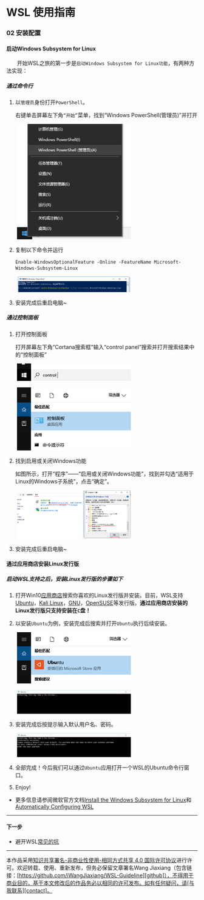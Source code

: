 # WSL 使用指南

### 02 安装配置


#### 启动Windows Subsystem for Linux

&emsp;&emsp;开始WSL之旅的第一步是`启动Windows Subsystem for Linux功能`，有两种方法实现：

##### 通过命令行

1. 以`管理员`身份打开`PowerShell`。

    右键单击屏幕左下角`“开始”`菜单，找到“Windows PowerShell(管理员)”并打开

&emsp;&emsp;<img width="300" src="../images/02-安装配置/open-powershell.png">

2. 复制以下命令并运行

       Enable-WindowsOptionalFeature -Online -FeatureName Microsoft-Windows-Subsystem-Linux


&emsp;&emsp;<img width="300" src="../images/02-安装配置/input-command.png">

3. 安装完成后重启电脑~

##### 通过控制面板

1. 打开控制面板

    打开屏幕左下角“Cortana搜索框”输入“control panel”搜索并打开搜索结果中的“控制面板”

&emsp;&emsp;<img width="300" src="../images/02-安装配置/control-panel.png">

&emsp;&emsp;<img width="300" src="../images/02-安装配置/search-result.png">

2. 找到启用或关闭Windows功能

    如图所示，打开“程序”——“启用或关闭Windows功能”，找到并勾选“适用于Linux的Windows子系统”，点击“确定”。

&emsp;&emsp;<img width="300" src="../images/02-安装配置/open-wsl.png">

3. 安装完成后重启电脑~

#### 通过应用商店安装Linux发行版

##### 启动WSL支持之后，安装Linux发行版的步骤如下

1. 打开Win10[应用商店][MSStore]搜索你喜欢的Linux发行版并安装。目前，WSL支持[Ubuntu][ubuntu-l]，[Kali Linux][kali-l]，[GNU][GNU-l]，[OpenSUSE][suse-l]等发行版。**通过应用商店安装的Linux发行版只支持安装在`C`盘！**

2. 以安装`Ubuntu`为例，安装完成后搜索并打开`Ubuntu`执行后续安装。

&emsp;&emsp;<img width="300" src="../images/02-安装配置/ubuntu-open.png">

&emsp;&emsp;<img width="300" src="../images/02-安装配置/ubuntu-install.png">

3. 安装完成后按提示输入默认用户名、密码。

&emsp;&emsp;<img width="300" src="../images/02-安装配置/ubuntu-finish.png">

4. 全部完成！今后我们可以通过`Ubuntu`应用打开一个WSL的Ubuntu命令行窗口。

5. Enjoy!


* 更多信息请参阅微软官方文档[Install the Windows Subsystem for Linux](https://docs.microsoft.com/en-us/windows/wsl/install-win10)和[Automatically Configuring WSL](https://blogs.msdn.microsoft.com/commandline/2018/02/07/automatically-configuring-wsl/)

---
#### 下一步

* 避开WSL[常见的坑](03-避免的坑.md)

[MSStore]:https://www.microsoft.com/zh-cn/store/apps/

[ubuntu-l]:https://www.microsoft.com/zh-cn/store/p/ubuntu/9nblggh4msv6

[kali-l]:https://www.microsoft.com/zh-cn/store/p/kali-linux/9pkr34tncv07

[suse-l]:https://www.microsoft.com/zh-cn/store/p/opensuse-leap-42/9njvjts82tjx

[GNU-l]:https://www.microsoft.com/zh-cn/store/p/debian-gnu-linux/9msvkqc78pk6

---
本作品采用[知识共享署名-非商业性使用-相同方式共享 4.0 国际许可协议][privacy]进行许可。欢迎转载、使用、重新发布，但务必保留文章署名Wang Jiaxiang（包含链接：[https://github.com/iWangJiaxiang/WSL-Guideline][github]），不得用于商业目的，基于本文修改后的作品务必以相同的许可发布。如有任何疑问，请[与我联系][contact]。 

[privacy]:https://creativecommons.org/licenses/by-nc-sa/4.0/
[github]:https://github.com/iWangJiaxiang/WSL-Guideline
[contact]:mailto:iwangjiaxiang@outlook.com